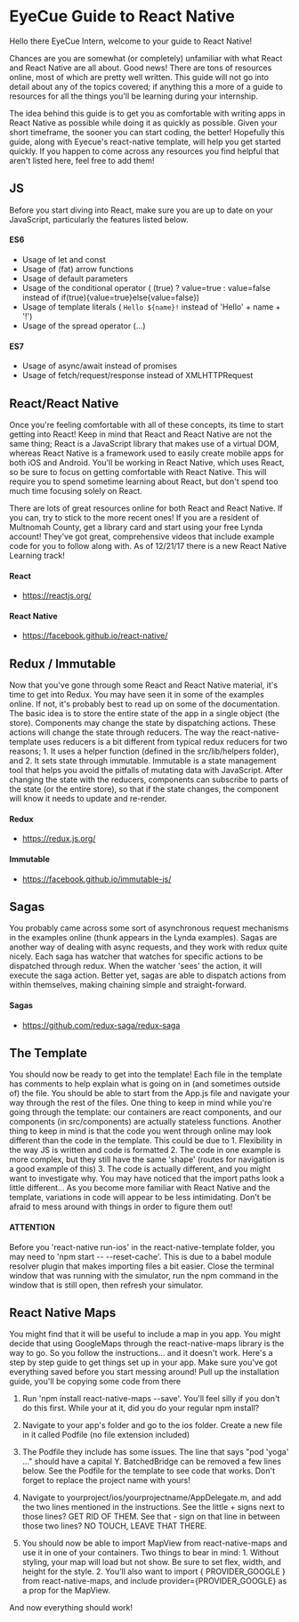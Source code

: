 # EyeCue Guide to React Native

Hello there EyeCue Intern, welcome to your guide to React Native!

Chances are you are somewhat (or completely) unfamiliar with what React and
React Native are all about. Good news! There are tons of resources online,
most of which are pretty well written. This guide will not go into detail about
any of the topics covered; if anything this a more of a guide to resources for
all the things you'll be learning during your internship.

The idea behind this guide is to get you as comfortable with writing apps in
React Native as possible while doing it as quickly as possible. Given your short
timeframe, the sooner you can start coding, the better! Hopefully this guide,
along with Eyecue's react-native template, will help you get started quickly. If
you happen to come across any resources you find helpful that aren't listed
here, feel free to add them!

## JS

Before you start diving into React, make sure you are up to date on your
JavaScript, particularly the features listed below.

#### ES6
* Usage of let and const
* Usage of (fat) arrow functions
* Usage of default parameters
* Usage of the conditional operator ( (true) ? value=true : value=false instead
  of if(true){value=true}else{value=false})
* Usage of template literals ( `Hello ${name}!` instead of 'Hello' + name + '!')
* Usage of the spread operator (...)

#### ES7
* Usage of async/await instead of promises
* Usage of fetch/request/response instead of XMLHTTPRequest


## React/React Native

Once you're feeling comfortable with all of these concepts, its time to start
getting into React! Keep in mind that React and React Native are not the same
thing; React is a JavaScript library that makes use of a virtual DOM, whereas
React Native is a framework used to easily create mobile apps for both iOS and
Android. You'll be working in React Native, which uses React, so be sure to
focus on getting comfortable with React Native. This will require you to spend
sometime learning about React, but don't spend too much time focusing solely on
React.

There are lots of great resources online for both React and React Native. If you
can, try to stick to the more recent ones! If you are a resident of Multnomah
County, get a library card and start using your free Lynda account! They've got
great, comprehensive videos that include example code for you to follow along
with. As of 12/21/17 there is a new React Native Learning track!

#### React
* https://reactjs.org/

#### React Native
* https://facebook.github.io/react-native/

## Redux / Immutable

Now that you've gone through some React and React Native material, it's time to
get into Redux. You may have seen it in some of the examples online. If not,
it's probably best to read up on some of the documentation. The basic idea is to
store the entire state of the app in a single object (the store). Components may
change the state by dispatching actions. These actions will change the state
through reducers. The way the react-native-template uses reducers is a bit
different from typical redux reducers for two reasons; 1. It uses a helper
function (defined in the src/lib/helpers folder), and 2. It sets state through
immutable. Immutable is a state management tool that helps you avoid the
pitfalls of mutating data with JavaScript. After changing the state with the
reducers, components can subscribe to parts of the state (or the entire store),
so that if the state changes, the component will know it needs to update and
re-render.

#### Redux
* https://redux.js.org/

#### Immutable
* https://facebook.github.io/immutable-js/

## Sagas

You probably came across some sort of asynchronous request mechanisms in the
examples online (thunk appears in the Lynda examples). Sagas are another way
of dealing with async requests, and they work with redux quite nicely. Each saga
has watcher that watches for specific actions to be dispatched through redux.
When the watcher 'sees' the action, it will execute the saga action. Better yet,
sagas are able to dispatch actions from within themselves, making chaining
simple and straight-forward.

#### Sagas
* https://github.com/redux-saga/redux-saga

## The Template

You should now be ready to get into the template! Each file in the template has
comments to help explain what is going on in (and sometimes outside of) the
file. You should be able to start from the App.js file and navigate your way
through the rest of the files. One thing to keep in mind while you're going
through the template: our containers are react components, and our components
(in src/components) are actually stateless functions. Another thing to keep in
mind is that the code you went through online may look different than the code
in the template. This could be due to 1. Flexibility in the way JS is written
and code is formatted 2. The code in one example is more complex, but they still
have the same 'shape' (routes for navigation is a good example of this) 3. The
code is actually different, and you might want to investigate why. You may have
noticed that the import paths look a little different... As you become more
familiar with React Native and the template, variations in code will appear to
be less intimidating. Don't be afraid to mess around with things in order to
figure them out!

#### ATTENTION
Before you 'react-native run-ios' in the react-native-template folder, you may
need to 'npm start -- --reset-cache'. This is due to a babel module resolver
plugin that makes importing files a bit easier. Close the terminal window that
was running with the simulator, run the npm command in the window that is still
open, then refresh your simulator.

## React Native Maps

You might find that it will be useful to include a map in you app. You might
decide that using GoogleMaps through the react-native-maps library is the way
to go. So you follow the instructions... and it doesn't work. Here's a step by
step guide to get things set up in your app. Make sure you've got everything
saved before you start messing around! Pull up the installation guide, you'll
be copying some code from there

1. Run 'npm install react-native-maps --save'. You'll feel silly if you don't
  do this first. While your at it, did you do your regular npm install?

2. Navigate to your app's folder and go to the ios folder. Create a new file in
  it called Podfile (no file extension included)

3. The Podfile they include has some issues. The line that says "pod 'yoga' ..."
  should have a capital Y. BatchedBridge can be removed a few lines below. See
  the Podfile for the template to see code that works. Don't forget to replace
  the project name with yours!

4. Navigate to yourproject/ios/yourprojectname/AppDelegate.m, and add the two
  lines mentioned in the instructions. See the little + signs next to those
  lines? GET RID OF THEM. See that - sign on that line in between those two
  lines? NO TOUCH, LEAVE THAT THERE.

5. You should now be able to import MapView from react-native-maps and use it
  in one of your containers. Two things to bear in mind: 1. Without styling,
  your map will load but not show. Be sure to set flex, width, and height for
  the style. 2. You'll also want to import { PROVIDER_GOOGLE } from
  react-native-maps, and include provider={PROVIDER_GOOGLE} as a prop for the
  MapView.

And now everything should work!
